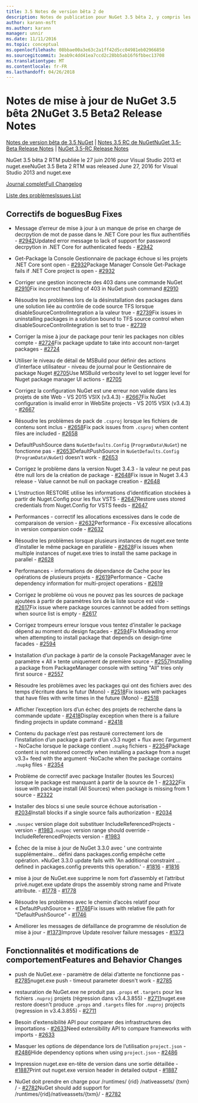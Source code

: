 ```yaml
---
title: 3.5 Notes de version bêta 2 de
description: Notes de publication pour NuGet 3.5 bêta 2, y compris les problèmes connus, les correctifs de bogues, les fonctionnalités ajoutées et dcr.
author: karann-msft
ms.author: karann
manager: unnir
ms.date: 11/11/2016
ms.topic: conceptual
ms.openlocfilehash: 08bbae00a3e63c2a1ff42d5cc04981eb02966850
ms.sourcegitcommit: 3eab9c4dd41ea7ccd2c28bb5ab16f6fbbec13708
ms.translationtype: MT
ms.contentlocale: fr-FR
ms.lasthandoff: 04/26/2018
---
```

# <a name="nuget-35-beta2-release-notes"></a><span data-ttu-id="ba4cc-103">Notes de mise à jour de NuGet 3.5 bêta 2</span><span class="sxs-lookup"><span data-stu-id="ba4cc-103">NuGet 3.5 Beta2 Release Notes</span></span>

<span data-ttu-id="ba4cc-104">[Notes de version bêta de 3.5 NuGet](../release-notes/nuget-3.5-Beta.md) | [Notes 3.5 RC de NuGet](../release-notes/nuget-3.5-RC.md)</span><span class="sxs-lookup"><span data-stu-id="ba4cc-104">[NuGet 3.5-Beta Release Notes](../release-notes/nuget-3.5-Beta.md) | [NuGet 3.5-RC Release Notes](../release-notes/nuget-3.5-RC.md)</span></span>

<span data-ttu-id="ba4cc-105">NuGet 3.5 bêta 2 RTM publiée le 27 juin 2016 pour Visual Studio 2013 et nuget.exe</span><span class="sxs-lookup"><span data-stu-id="ba4cc-105">NuGet 3.5 Beta 2 RTM was released June 27, 2016 for Visual Studio 2013 and nuget.exe</span></span>

[<span data-ttu-id="ba4cc-106">Journal complet</span><span class="sxs-lookup"><span data-stu-id="ba4cc-106">Full Changelog</span></span>](https://github.com/NuGet/NuGet.Client/compare/release-3.5.0-beta...release-3.5.0-beta2)

[<span data-ttu-id="ba4cc-107">Liste des problèmes</span><span class="sxs-lookup"><span data-stu-id="ba4cc-107">Issues List</span></span>](https://github.com/Nuget/Home/issues?q=is%3Aissue+milestone%3A%223.5+Beta2%22+is%3Aclosed)

## <a name="bug-fixes"></a><span data-ttu-id="ba4cc-108">Correctifs de bogues</span><span class="sxs-lookup"><span data-stu-id="ba4cc-108">Bug Fixes</span></span>

* <span data-ttu-id="ba4cc-109">Message d’erreur de mise à jour à un manque de prise en charge de decrpytion de mot de passe dans le .NET Core pour les flux authentifiés - [#2942](https://github.com/NuGet/Home/issues/2942)</span><span class="sxs-lookup"><span data-stu-id="ba4cc-109">Updated error message to lack of support for password decrpytion in .NET Core for authenticated feeds  - [#2942](https://github.com/NuGet/Home/issues/2942)</span></span>

* <span data-ttu-id="ba4cc-110">Get-Package la Console Gestionnaire de package échoue si les projets .NET Core sont open - [#2932](https://github.com/NuGet/Home/issues/2932)</span><span class="sxs-lookup"><span data-stu-id="ba4cc-110">Package Manager Console Get-Package fails if .NET Core project is open - [#2932](https://github.com/NuGet/Home/issues/2932)</span></span>

* <span data-ttu-id="ba4cc-111">Corriger une gestion incorrecte des 403 dans une commande NuGet [#2910](https://github.com/NuGet/Home/issues/2910)</span><span class="sxs-lookup"><span data-stu-id="ba4cc-111">Fix incorrect handling of 403 in NuGet push command [#2910](https://github.com/NuGet/Home/issues/2910)</span></span>

* <span data-ttu-id="ba4cc-112">Résoudre les problèmes lors de la désinstallation des packages dans une solution liée au contrôle de code source TFS lorsque disableSourceControlIntegration a la valeur true - [#2739](https://github.com/NuGet/Home/issues/2739)</span><span class="sxs-lookup"><span data-stu-id="ba4cc-112">Fix issues in uninstalling packages in a solution bound to TFS source control when disableSourceControlIntegration is set to true - [#2739](https://github.com/NuGet/Home/issues/2739)</span></span>

* <span data-ttu-id="ba4cc-113">Corriger la mise à jour de package pour tenir les packages non cibles compte - [#2724](https://github.com/NuGet/Home/issues/2724)</span><span class="sxs-lookup"><span data-stu-id="ba4cc-113">Fix package update to take into account non-target packages - [#2724](https://github.com/NuGet/Home/issues/2724)</span></span>

* <span data-ttu-id="ba4cc-114">Utiliser le niveau de détail de MSBuild pour définir des actions d’interface utilisateur - niveau de journal pour le Gestionnaire de package Nuget [#2705](https://github.com/NuGet/Home/issues/2705)</span><span class="sxs-lookup"><span data-stu-id="ba4cc-114">Use MSBuild verbosity level to set logger level for Nuget package manager UI actions - [#2705](https://github.com/NuGet/Home/issues/2705)</span></span>

* <span data-ttu-id="ba4cc-115">Corrigez la configuration NuGet est une erreur non valide dans les projets de site Web - VS 2015 VSIX (v3.4.3) - [#2667](https://github.com/NuGet/Home/issues/2667)</span><span class="sxs-lookup"><span data-stu-id="ba4cc-115">Fix NuGet configuration is invalid error in WebSite projects - VS 2015 VSIX (v3.4.3) - [#2667](https://github.com/NuGet/Home/issues/2667)</span></span>

* <span data-ttu-id="ba4cc-116">Résoudre les problèmes de pack de `.csproj` lorsque les fichiers de contenu sont inclus - [#2658](https://github.com/NuGet/Home/issues/2658)</span><span class="sxs-lookup"><span data-stu-id="ba4cc-116">Fix pack issues from `.csproj` when content files are included - [#2658](https://github.com/NuGet/Home/issues/2658)</span></span>

* <span data-ttu-id="ba4cc-117">DefaultPushSource dans `NuGetDefaults.Config` (`ProgramData\NuGet`) ne fonctionne pas - [#2653](https://github.com/NuGet/Home/issues/2653)</span><span class="sxs-lookup"><span data-stu-id="ba4cc-117">DefaultPushSource in `NuGetDefaults.Config` (`ProgramData\NuGet`) doesn't work - [#2653](https://github.com/NuGet/Home/issues/2653)</span></span>

* <span data-ttu-id="ba4cc-118">Corrigez le problème dans la version Nuget 3.4.3 - la valeur ne peut pas être null lors de la création de package - [#2648](https://github.com/NuGet/Home/issues/2648)</span><span class="sxs-lookup"><span data-stu-id="ba4cc-118">Fix issue in Nuget 3.4.3 release - Value cannot be null on package creation - [#2648](https://github.com/NuGet/Home/issues/2648)</span></span>

* <span data-ttu-id="ba4cc-119">L’instruction RESTORE utilise les informations d’identification stockées à partir de Nuget.Config pour les flux VSTS - [#2647](https://github.com/NuGet/Home/issues/2647)</span><span class="sxs-lookup"><span data-stu-id="ba4cc-119">Restore uses stored credentials from Nuget.Config for VSTS feeds - [#2647](https://github.com/NuGet/Home/issues/2647)</span></span>

* <span data-ttu-id="ba4cc-120">Performances - correctif les allocations excessives dans le code de comparaison de version - [#2632](https://github.com/NuGet/Home/issues/2632)</span><span class="sxs-lookup"><span data-stu-id="ba4cc-120">Performance - Fix excessive allocations in version comparsion code - [#2632](https://github.com/NuGet/Home/issues/2632)</span></span>

* <span data-ttu-id="ba4cc-121">Résoudre les problèmes lorsque plusieurs instances de nuget.exe tente d’installer le même package en parallèle - [#2628](https://github.com/NuGet/Home/issues/2628)</span><span class="sxs-lookup"><span data-stu-id="ba4cc-121">Fix issues when multiple instances of nuget.exe tries to install the same package in parallel - [#2628](https://github.com/NuGet/Home/issues/2628)</span></span>

* <span data-ttu-id="ba4cc-122">Performances - informations de dépendance de Cache pour les opérations de plusieurs projets - [#2619](https://github.com/NuGet/Home/issues/2619)</span><span class="sxs-lookup"><span data-stu-id="ba4cc-122">Performance - Cache dependency information for multi-project operations - [#2619](https://github.com/NuGet/Home/issues/2619)</span></span>

* <span data-ttu-id="ba4cc-123">Corrigez le problème où vous ne pouvez pas les sources de package ajoutées à partir de paramètres lors de la liste source est vide - [#2617](https://github.com/NuGet/Home/issues/2617)</span><span class="sxs-lookup"><span data-stu-id="ba4cc-123">Fix issue where package sources cannnot be added from settings when source list is empty - [#2617](https://github.com/NuGet/Home/issues/2617)</span></span>

* <span data-ttu-id="ba4cc-124">Corrigez trompeurs erreur lorsque vous tentez d’installer le package dépend au moment du design façades - [#2594](https://github.com/NuGet/Home/issues/2594)</span><span class="sxs-lookup"><span data-stu-id="ba4cc-124">Fix Misleading error when attempting to install package that depends on design-time facades - [#2594](https://github.com/NuGet/Home/issues/2594)</span></span>

* <span data-ttu-id="ba4cc-125">Installation d’un package à partir de la console PackageManager avec le paramètre « All » tente uniquement de première source - [#2557](https://github.com/NuGet/Home/issues/2557)</span><span class="sxs-lookup"><span data-stu-id="ba4cc-125">Installing a package from PackageManager console with setting "All" tries only first source - [#2557](https://github.com/NuGet/Home/issues/2557)</span></span>

* <span data-ttu-id="ba4cc-126">Résoudre les problèmes avec les packages qui ont des fichiers avec des temps d’écriture dans le futur (Mono) - [#2518](https://github.com/NuGet/Home/issues/2518)</span><span class="sxs-lookup"><span data-stu-id="ba4cc-126">Fix issues with packages that have files with write times in the future (Mono) - [#2518](https://github.com/NuGet/Home/issues/2518)</span></span>

* <span data-ttu-id="ba4cc-127">Afficher l’exception lors d’un échec des projets de recherche dans la commande update - [#2418](https://github.com/NuGet/Home/issues/2418)</span><span class="sxs-lookup"><span data-stu-id="ba4cc-127">Display exception when there is a failure finding projects in update command - [#2418](https://github.com/NuGet/Home/issues/2418)</span></span>

* <span data-ttu-id="ba4cc-128">Contenu du package n’est pas restauré correctement lors de l’installation d’un package à partir d’un v3.3 nuget + flux avec l’argument - NoCache lorsque le package contient `.nupkg` fichiers - [#2354](https://github.com/NuGet/Home/issues/2354)</span><span class="sxs-lookup"><span data-stu-id="ba4cc-128">Package content is not restored correctly when installing a package from a nuget v3.3+ feed with the argument -NoCache when the package contains `.nupkg` files - [#2354](https://github.com/NuGet/Home/issues/2354)</span></span>

* <span data-ttu-id="ba4cc-129">Problème de correctif avec package Installer (toutes les Sources) lorsque le package est manquant à partir de la source de 1 - [#2322](https://github.com/NuGet/Home/issues/2322)</span><span class="sxs-lookup"><span data-stu-id="ba4cc-129">Fix issue with package install (All Sources) when package is missing from 1 source - [#2322](https://github.com/NuGet/Home/issues/2322)</span></span>

* <span data-ttu-id="ba4cc-130">Installer des blocs si une seule source échoue autorisation - [#2034](https://github.com/NuGet/Home/issues/2034)</span><span class="sxs-lookup"><span data-stu-id="ba4cc-130">Install blocks if a single source fails authorization - [#2034](https://github.com/NuGet/Home/issues/2034)</span></span>

* <span data-ttu-id="ba4cc-131">`.nuspec` version plage doit substituer IncludeReferencedProjects - version - [#1983](https://github.com/NuGet/Home/issues/1983)</span><span class="sxs-lookup"><span data-stu-id="ba4cc-131">`.nuspec` version range should override -IncludeReferencedProjects version - [#1983](https://github.com/NuGet/Home/issues/1983)</span></span>

* <span data-ttu-id="ba4cc-132">Échec de la mise à jour de NuGet 3.3.0 avec ' une contrainte supplémentaire... défini dans packages.config empêche cette opération. »</span><span class="sxs-lookup"><span data-stu-id="ba4cc-132">NuGet 3.3.0 update fails with 'An additional constraint ... defined in packages.config prevents this operation.'</span></span><span data-ttu-id="ba4cc-133"> - [#1816](https://github.com/NuGet/Home/issues/1816)</span><span class="sxs-lookup"><span data-stu-id="ba4cc-133"> - [#1816](https://github.com/NuGet/Home/issues/1816)</span></span>

* <span data-ttu-id="ba4cc-134">mise à jour de NuGet.exe supprime le nom fort d’assembly et l’attribut privé.</span><span class="sxs-lookup"><span data-stu-id="ba4cc-134">nuget.exe update drops the assembly strong name and Private attribute.</span></span><span data-ttu-id="ba4cc-135"> - [#1778](https://github.com/NuGet/Home/issues/1778)</span><span class="sxs-lookup"><span data-stu-id="ba4cc-135"> - [#1778](https://github.com/NuGet/Home/issues/1778)</span></span>

* <span data-ttu-id="ba4cc-136">Résoudre les problèmes avec le chemin d’accès relatif pour « DefaultPushSource » - [#1746](https://github.com/NuGet/Home/issues/1746)</span><span class="sxs-lookup"><span data-stu-id="ba4cc-136">Fix issues with relative file path for "DefaultPushSource" - [#1746](https://github.com/NuGet/Home/issues/1746)</span></span>

* <span data-ttu-id="ba4cc-137">Améliorer les messages de défaillance de programme de résolution de mise à jour - [#1373](https://github.com/NuGet/Home/issues/1373)</span><span class="sxs-lookup"><span data-stu-id="ba4cc-137">Improve Update resolver failure messages - [#1373](https://github.com/NuGet/Home/issues/1373)</span></span>

## <a name="features-and-behavior-changes"></a><span data-ttu-id="ba4cc-138">Fonctionnalités et modifications de comportement</span><span class="sxs-lookup"><span data-stu-id="ba4cc-138">Features and Behavior Changes</span></span>

* <span data-ttu-id="ba4cc-139">push de NuGet.exe - paramètre de délai d’attente ne fonctionne pas - [#2785](https://github.com/NuGet/Home/issues/2785)</span><span class="sxs-lookup"><span data-stu-id="ba4cc-139">nuget.exe push - timeout parameter doesn't work  - [#2785](https://github.com/NuGet/Home/issues/2785)</span></span>

* <span data-ttu-id="ba4cc-140">restauration de NuGet.exe ne produit pas `.props` et `.targets` pour les fichiers `.nuproj` projets (régression dans v3.4.3.855) - [#2711](https://github.com/NuGet/Home/issues/2711)</span><span class="sxs-lookup"><span data-stu-id="ba4cc-140">nuget.exe restore doesn't produce `.props` and `.targets` files for `.nuproj` projects (regression in v3.4.3.855) - [#2711](https://github.com/NuGet/Home/issues/2711)</span></span>

* <span data-ttu-id="ba4cc-141">Besoin d’extensibilité API pour comparer des infrastructures des importations - [#2633](https://github.com/NuGet/Home/issues/2633)</span><span class="sxs-lookup"><span data-stu-id="ba4cc-141">Need extensibility API to compare frameworks with imports - [#2633](https://github.com/NuGet/Home/issues/2633)</span></span>

* <span data-ttu-id="ba4cc-142">Masquer les options de dépendance lors de l’utilisation `project.json`  -  [#2486](https://github.com/NuGet/Home/issues/2486)</span><span class="sxs-lookup"><span data-stu-id="ba4cc-142">Hide dependency options when using `project.json` - [#2486](https://github.com/NuGet/Home/issues/2486)</span></span>

* <span data-ttu-id="ba4cc-143">Impression nuget.exe en-tête de version dans une sortie détaillée - [#1887](https://github.com/NuGet/Home/issues/1887)</span><span class="sxs-lookup"><span data-stu-id="ba4cc-143">Print out nuget.exe version header in detailed output - [#1887](https://github.com/NuGet/Home/issues/1887)</span></span>

* <span data-ttu-id="ba4cc-144">NuGet doit prendre en charge pour /runtimes/ {rid} /nativeassets/ {txm} / - [#2782](https://github.com/NuGet/Home/issues/2782)</span><span class="sxs-lookup"><span data-stu-id="ba4cc-144">NuGet should add support for /runtimes/{rid}/nativeassets/{txm}/ - [#2782](https://github.com/NuGet/Home/issues/2782)</span></span>